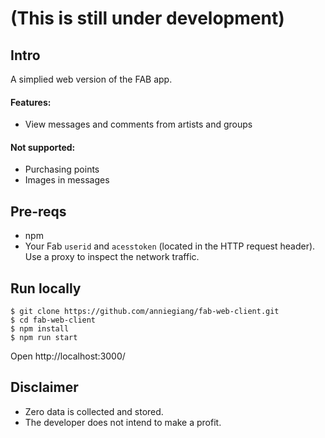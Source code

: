 # (This is still under development)

## Intro

A simplied web version of the FAB app.

#### Features:

- View messages and comments from artists and groups

#### Not supported:

- Purchasing points
- Images in messages

## Pre-reqs

- npm
- Your Fab `userid` and `acesstoken` (located in the HTTP request header). Use a proxy to inspect the network traffic.

## Run locally

```
$ git clone https://github.com/anniegiang/fab-web-client.git
$ cd fab-web-client
$ npm install
$ npm run start
```

Open http://localhost:3000/

## Disclaimer

- Zero data is collected and stored.
- The developer does not intend to make a profit.
